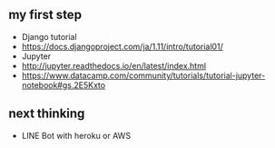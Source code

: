 ## my first step

- Django tutorial
- https://docs.djangoproject.com/ja/1.11/intro/tutorial01/
- Jupyter
- http://jupyter.readthedocs.io/en/latest/index.html
- https://www.datacamp.com/community/tutorials/tutorial-jupyter-notebook#gs.2E5Kxto

## next thinking

- LINE Bot with heroku or AWS

